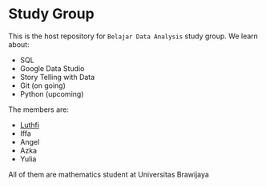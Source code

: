 # Study Group

This is the host repository for `Belajar Data Analysis` study group.
We learn about:
* SQL
* Google Data Studio
* Story Telling with Data
* Git (on going)
* Python (upcoming)

The members are:
* [Luthfi](https://github.com/luthfioye)
* Iffa
* Angel
* Azka
* Yulia

All of them are mathematics student at Universitas Brawijaya

